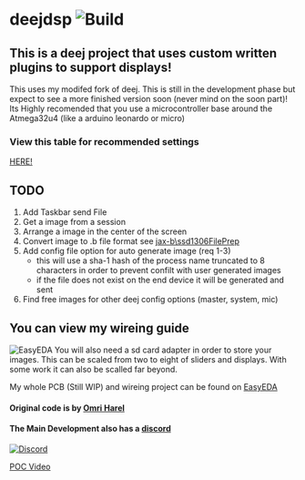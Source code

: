 # deejdsp ![Build](https://github.com/jax-b/deejdsp/workflows/Build/badge.svg)

## This is a deej project that uses custom written plugins to support displays!
This uses my modifed fork of deej. This is still in the development phase but expect to see a more finished version soon (never mind on the soon part)! Its Highly recomended that you use a microcontroller base around the Atmega32u4 (like a arduino leonardo or micro) 

### View this table for recommended settings
[HERE!](RecommendedMCUValues.md)

## TODO
1. Add Taskbar send File
2. Get a image from a session
3. Arrange a image in the center of the screen
4. Convert image to .b file format see [jax-b\ssd1306FilePrep](https://github.com/jax-b/ssd1306FilePrep)
5. Add config file option for auto generate image (req 1-3)
    - this will use a sha-1 hash of the process name truncated to 8 characters in order to prevent confilt with user generated images
    - if the file does not exist on the end device it will be generated and sent
6. Find free images for other deej config options (master, system, mic) 
## You can view my wireing guide
![EasyEDA](https://image.easyeda.com/histories/df4c1db5c05449faacae832d4a9c00cf.png)
You will also need a sd card adapter in order to store your images. This can be scaled from two to eight of sliders and displays. With some work it can also be scalled far beyond. 

My whole PCB (Still WIP) and wireing project can be found on [EasyEDA](https://easyeda.com/jackson_6/deej5a)

#### Original code is by [Omri Harel](deej.rocks)
#### The Main Development also has a [discord](https://discord.gg/nf88NJu)
[![Discord](https://img.shields.io/discord/702940502038937667?logo=discord)](https://discord.gg/nf88NJu)

[POC Video](assets/POC.mkv)
